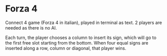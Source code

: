 # Forza 4
Connect 4 game (Forza 4 in italian), played in terminal as text.
2 players are needed as there is no AI.

Each turn, the player chooses a column to insert its sign, which will go to the first free slot starting from the bottom.
When four equal signs are inserted along a row, column or diagonal, that player wins.
